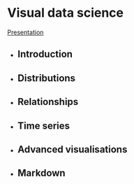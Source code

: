 # Visual data science

[Presentation](https://slides.com/sandraviz/rggplot2/embed?style=light)

- ## Introduction 

- ## Distributions 

- ## Relationships 

- ## Time series 

- ## Advanced visualisations 

- ## Markdown 

